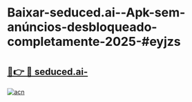 # Baixar-seduced.ai--Apk-sem-anúncios-desbloqueado-completamente-2025-#eyjzs

# <h2><a href="https://ainizakaria.my?title=seduced.ai-&ref=24M">🔗👉 🔴 seduced.ai-</a></h2>

[![acn](https://github.com/user-attachments/assets/0f9c940e-d8b0-45ae-aac7-cd30a18b3e1c)](https://ainizakaria.my?title=seduced.ai-&ref=24M)

